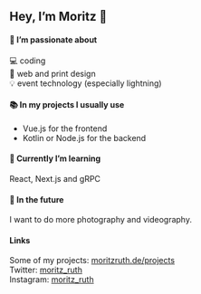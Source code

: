## Hey, I’m Moritz 👋

#### 💙 I’m passionate about  

💻 coding  
📰 web and print design  
💡 event technology (especially lightning)  

#### 📚 In my projects I usually use

- Vue.js for the frontend  
- Kotlin or Node.js for the backend

#### 🔎 Currently I’m learning

React, Next.js and gRPC

#### 🤖 In the future

I want to do more photography and videography.

#### Links

Some of my projects: [moritzruth.de/projects](https://moritzruth.de/projects)  
Twitter: [moritz_ruth](https://twitter.com/moritz_ruth)  
Instagram: [moritz_ruth](https://instagram.com/moritz_ruth)
